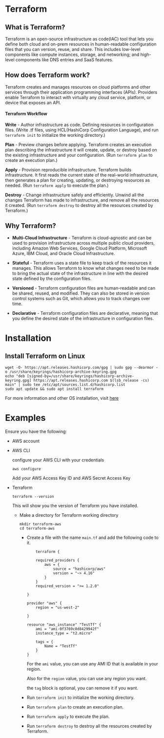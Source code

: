 # Terraform

## What is Terraform?

Terraform is an open-source infrastructure as code(IAC) tool that lets you define both cloud and on-prem resources in human-readable configuration files that you can version, reuse, and share. 
This includes low-level components like compute instances, storage, and networking; and high-level components like DNS entries and SaaS features.

## How does Terraform work?
Terraform creates and manages resources on cloud platforms and other services through their application programming interfaces (APIs). 
 Providers enable Terraform to interact with virtually any cloud service, platform, or device that exposes an API.

 #### Terraform Workflow

 **Write** - Author infrastructure as code.
    Defining resources in configuration files. 
    (Write .tf files, using HCL(HashiCorp Configuration Language), and run `terraform init` to initialize the working directory.)

**Plan** - Preview changes before applying.
    Terraform creates an execution plan describing the infrastructure it will create, update, or destroy based on the existing infrastructure and your configuration. (Run `terraform plan` to create an execution plan.)

 **Apply** - Provision reproducible infrastructure.
    Terraform builds infrastructure. It first reads the current state of the real-world infrastructure, then generates a plan for creating, updating, or destroying resources as needed. (Run `terraform apply` to execute the plan.)

**Destroy** - Change infrastructure safely and efficiently.
Unwind all the changes Terraform has made to infrastructure, and remove all the resources it created. (Run `terraform destroy` to destroy all the resources created by Terraform.)

## Why Terraform?

- **Multi-Cloud Infrastructure** - Terraform is cloud-agnostic and can be used to provision infrastructure across multiple public cloud providers, including Amazon Web Services, Google Cloud Platform, Microsoft Azure, IBM Cloud, and Oracle Cloud Infrastructure.

- **Stateful** - Terraform uses a state file to keep track of the resources it manages. This allows Terraform to know what changes need to be made to bring the actual state of the infrastructure in line with the desired state defined by the configuration files.
- **Versioned** - Terraform configuration files are human-readable and can be shared, reused, and modified. They can also be stored in version control systems such as Git, which allows you to track changes over time.
- **Declarative** - Terraform configuration files are declarative, meaning that you define the desired state of the infrastructure in configuration files. 

# Installation

## Install Terraform on Linux
```
wget -O- https://apt.releases.hashicorp.com/gpg | sudo gpg --dearmor -o /usr/share/keyrings/hashicorp-archive-keyring.gpg
echo "deb [signed-by=/usr/share/keyrings/hashicorp-archive-keyring.gpg] https://apt.releases.hashicorp.com $(lsb_release -cs) main" | sudo tee /etc/apt/sources.list.d/hashicorp.list
sudo apt update && sudo apt install terraform
```

For more information and other OS installation, visit [here](https://developer.hashicorp.com/terraform/downloads)

# Examples

Ensure you have the following:

- AWS account
- AWS CLI

    configure your AWS CLI with your credentials

    ```
    aws configure
    ```
    Add your AWS Access Key ID and AWS Secret Access Key


- Terraform
    ```
    terraform --version
    ```
  This will show you the version of Terraform you have installed.

  - Make a directory for Terraform working directory
    ```
    mkdir terraform-aws
    cd terraform-aws
    ```
    - Create a file with the name `main.tf` and add the following code to it.
        ```
            terraform {

            required_providers {
                aws = {
                    source = "hashicorp/aws"
                    version = "~> 4.16" 
                }
            }
            required_version = ">= 1.2.0"

        }

        provider "aws" {
            region = "us-west-2"

        }

        resource "aws_instance" "TestTf" {
            ami = "ami-0f3769c8d8429942f"
            instance_type = "t2.micro"

            tags = {
                Name = "TestTf"
            }
        }

        ``` 
        For the `ami` value, you can use any AMI ID that is available in your region.

        Also for the `region` value, you can use any region you want.

        the `tag` block is optional, you can remove it if you want.

    - Run `terraform init` to initialize the working directory.

    - Run `terraform plan` to create an execution plan.

    - Run `terraform apply` to execute the plan.

    - Run `terraform destroy` to destroy all the resources created by Terraform.

    